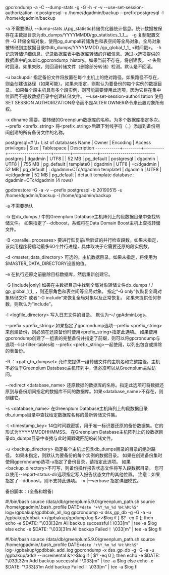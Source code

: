 gpcrondump -a -C --dump-stats -g -G -h -r -v --use-set-session-authorization -x postgresql -u /home/dgadmin/backup --prefix postgresql -l /home/dgadmin/backup
 
 
 
-a                                                                        不需要确认
--dump-stats                                                 从pg_statistic转储优化器统计信息。统计数据被保存在主数据目录为db_dumps/YYYYMMDD/gp_statistics_1_1_<timestamp>。
-g                                                                        复制配置文件
-G                                                                        转储全局对象，使用pg_dumpall转储角色和表空间等全局对象。全局对象被转储到主数据目录中db_dumps/YYYYMMDD /gp_global_1_1_ <时间戳>。
-h                                                                        记录转储详细信息，记录数据库表中数据库转储的详细信息。通过-x选项提供的数据库中的public.gpcrondump_history。如果当前不存在，将创建表。
-r                                                                        失败时回滚。如果失败，则回滚转储文件（删除部分转储）检测。默认是不回滚。
 
-u backupdir                                                指定备份文件将放置在每个主机上的绝对路径。如果路径不存在，则会创建该路径（如果可能）。如果未指定，则默认为要备份的每个实例的数据目录。
如果每个段主机具有多个段实例，则可能需要使用此选项，因为它将在集中位置而不是段数据目录中创建转储文件。
--use-set-session-authorization                使用SET SESSION AUTHORIZATION命令而不是ALTER OWNER命令来设置对象所有权。
 
-x dbname                                                        需要。要转储的Greenplum数据库的名称。为多个数据库指定多次。
--prefix <prefix_string>                         将<prefix_string>后跟下划线字符（_）添加到备份期间创建的所有备份文件的名称。
 
 
 
 
 
 
 
 
postgresql=# \l+
                                            List of databases
    Name    |  Owner  | Encoding |  Access privileges  |  Size  | Tablespace |        Description
------------+---------+----------+---------------------+--------+------------+---------------------------
 postgres   | dgadmin | UTF8     |                     | 52 MB  | pg_default |
 postgresql | dgadmin | UTF8     |                     | 755 MB | pg_default |
 template0  | dgadmin | UTF8     | =c/dgadmin          | 52 MB  | pg_default |
                                 : dgadmin=CTc/dgadmin
 template1  | dgadmin | UTF8     | =c/dgadmin          | 52 MB  | pg_default | default template database
                                 : dgadmin=CTc/dgadmin
(4 rows)
 
 
gpdbrestore -G -a -v --prefix postgresql -b 20190515 -u /home/dgadmin/backup -l /home/dgadmin/backup
 
 
-a                                                                         不需要确认
 
-b        <YYYYMMDD>                                                在db_dumps / <YYYYMMDD>中的Greenplum Database主机阵列上的段数据目录中查找转储文件。
如果指定了--ddboost，系统将在Data Domain Boost主机上查找转储文件。
 
-B <parallel_processes>                                要进行恢复前/后验证的并行检查段数。如果未指定，该实用程序将启动最多60个并行进程，具体取决于它需要还原的段实例数。
 
-d <master_data_directory>                        可选的。主机数据目录。如果未指定，将使用为$MASTER_DATA_DIRECTORY设置的值。
 
-e                                                                        在执行还原之前删除目标数据库，然后重新创建它。
 
-G [include|only]                                        如果在主数据目录中找到全局对象转储文件db_dumps / <date> / gp_global_1_1_ <timestamp>，则还原角色和表空间等全局对象。
指定“-G only”仅恢复全局对象转储文件
或者“-G include”来恢复全局对象以及正常恢复。
如果未提供任何参数，则默认为“include”。
 
-l <logfile_directory>                                写入日志文件的目录。 默认为〜/ gpAdminLogs。
 
--prefix <prefix_string>                        如果指定了gpcrondump选项--prefix <prefix_string>来创建备份，则必须在还原备份时使用<prefix_string>指定此选项。
如果使用gpcrondump创建了一组表的完整备份并指定了前缀，则可以将gpcrondump与选项--list-filter-tables和
--prefix <prefix_string>一起使用，以列出包含或排除的表备份。
 
-R <hostname>：<path_to_dumpset>        允许您提供一组转储文件的主机名和完整路径。主机不必位于Greenplum Database主机阵列中，但必须可以从Greenplum主站访问。
 
--redirect <database_name>                        还原数据的数据库的名称。指定此选项可将数据还原到与备份期间指定的数据库不同的数据库。如果<database_name>不存在，则创建它。
 
-s <database_name>                                        在Greenplum Database主机阵列上的段数据目录db_dumps目录中查找给定数据库名称的最新转储文件集。
 
-t <timestamp_key>                                        14位时间戳密钥，用于唯一标识要还原的备份数据集。它的形式为YYYYMMDDHHMMSS。
在Greenplum Database主机阵列上的段数据目录db_dumps目录中查找与此时间戳键匹配的转储文件。
 
-u <backup_directory>                                指定每个主机上包含db_dumps目录的目录的绝对路径。 如果未指定，则默认为要备份的每个实例的数据目录。
如果在创建备份集时使用gpcrondump选项-u指定了备份目录，请指定此选项。
如果<backup_directory>不可写，则备份操作报告状态文件将写入段数据目录。
您可以使用--report-status-dir选项指定写入报告状态文件的其他位置。
注意：如果指定了--ddboost，则不支持此选项。
-v |--verbose                                                指定详细模式。

 
备份脚本：（全备和增备）
 
#!/bin/bash
source /data/db/greenplum5.9.0/greenplum_path.sh
source /home/gpadmin/.bash_profile
DATE=`date "+%Y_%m_%d %H:%M:%S"`
log=/gpbakup/gpdbbak_all_log
gpcrondump -x dss_gp_db  -g -G -a  -u /gpbakup/dbbak >>/gpbakup/gpdump.log &>>$log
if [ $? -eq 0 ]; then
                echo -e $DATE: "\033[32m  All backup successful ! \033[m" | tee -a $log
                else
echo -e $DATE: "\033[31m All backup Failed！ \033[m" | tee -a $log
fi
 
 
 
 
#!/bin/bash
source /data/db/greenplum5.9.0/greenplum_path.sh
source /home/gpadmin/.bash_profile
DATE=`date "+%Y_%m_%d %H:%M:%S"`
log=/gpbakup/gpdbbak_add_log
gpcrondump -x dss_gp_db  -g -G -a  -u /gpbakup/add/ --incremental &>>$log
if [ $? -eq 0 ]; then
                echo -e $DATE: "\033[32m  Add backup successful ! \033[m" | tee -a $log
                else
echo -e $DATE: "\033[31m Add backup Failed！ \033[m" | tee -a $log
fi
